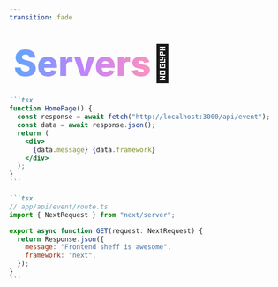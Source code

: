 ```yaml
---
transition: fade
---
```


<div
  v-motion
  :initial="{ x: -80 }"
  :enter="{ x: 0 }"
  :leave="{ x: 1000 }"
  style="font-size: 4rem; font-weight: 800; padding: 0.5rem; display: inline-block; line-height: 1.2;"
>
  <span style="background: linear-gradient(to right, rgb(96, 165, 250), rgb(192, 132, 252), rgb(251, 146, 188)); -webkit-background-clip: text; -webkit-text-fill-color: transparent; background-clip: text;">Servers</span>🤔
</div>

<!--
If you're building an application, you usually need to have some api to talk to. And if you've used full-stack frameworks such as Next.js or remix, you know how the boundary between client and server just melts away by being able to create API routes and server functions, without having to go through the trouble of deploying infrastructure, creating a new API, setting up certificates etc. etc.
-->

````md magic-move {lines: true}
```tsx
function HomePage() {
  const response = await fetch("http://localhost:3000/api/event");
  const data = await response.json();
  return (
    <div>
      {data.message} {data.framework}
    </div>
  );
}
```

```tsx
// app/api/event/route.ts
import { NextRequest } from "next/server";

export async function GET(request: NextRequest) {
  return Response.json({
    message: "Frontend sheff is awesome",
    framework: "next",
  });
}
```
````
